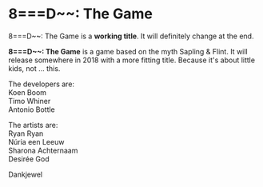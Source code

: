 # 8===D\~\~: The Game

8===D\~\~: The Game is a **working title**. It will definitely change at the end.

**8===D\~\~: The Game** is a game based on the myth Sapling & Flint. It will release somewhere in 2018 with a more fitting title. Because it's about little kids, not ... this. 

The developers are:  
Koen Boom  
Timo Whiner  
Antonio Bottle  

The artists are:  
Ryan Ryan  
Núria een Leeuw  
Sharona Achternaam  
Desirée God

Dankjewel
